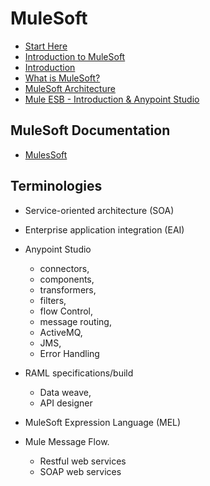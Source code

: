 # MuleSoft

* [Start Here](https://www.youtube.com/watch?v=eW5LWkcls50&list=PLdlKztqvlqqj5XOFfTVusNu5EPZ2Ovs47)
* [Introduction to MuleSoft](https://www.youtube.com/watch?v=FMxkLQ7JROk&list=PLdlKztqvlqqhR6dloYAEIJ0mghddayzDL)
* [Introduction](https://www.youtube.com/watch?v=dAsicF67F58&list=PLfEAetjBY9s5gywT2hC95rnZaW5CEZis-)
* [What is MuleSoft?](https://www.youtube.com/watch?v=Xp46m57w1Ns)
* [MuleSoft Architecture](https://www.youtube.com/watch?v=g7PvkCXVPac)
* [Mule ESB - Introduction & Anypoint Studio](https://www.youtube.com/watch?v=0R-hk4xtU1A&list=PL7aRHNGCnFZWEis_pP-lQN2Hhaqkg1wRn)

## MuleSoft Documentation

* [MulesSoft](https://docs.mulesoft.com/mule-runtime/latest/)

## Terminologies

* Service-oriented architecture (SOA)
* Enterprise application integration (EAI)
* Anypoint Studio
  - connectors,
  - components,
  - transformers,
  - filters,
  - flow Control,
  - message routing,
  - ActiveMQ,
  - JMS,
  - Error Handling

* RAML specifications/build
  - Data weave,
  - API designer

* MuleSoft Expression Language (MEL)
* Mule Message Flow.
  - Restful web services
  - SOAP web services
